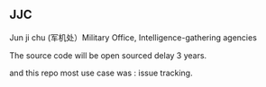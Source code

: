 ## JJC

Jun ji chu (军机处）Military Office, Intelligence-gathering agencies 

The source code will be open sourced delay 3 years.

and this repo most use case was : issue tracking.